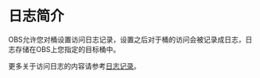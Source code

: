 # 日志简介<a name="ZH-CN_TOPIC_0142815441"></a>

OBS允许您对桶设置访问日志记录，设置之后对于桶的访问会被记录成日志，日志存储在OBS上您指定的目标桶中。

更多关于访问日志的内容请参考[日志记录](http://support.huaweicloud.com/usermanual-obs/zh-cn_topic_0045829095.html)。

